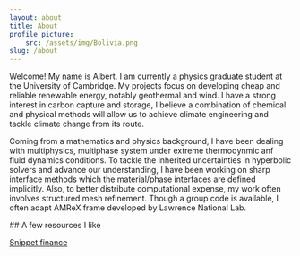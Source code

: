 ```yaml
---
layout: about
title: About 
profile_picture:
    src: /assets/img/Bolivia.png
slug: /about
---
```


<!-- Global site tag (gtag.js) - Google Analytics -->
<script async src="https://www.googletagmanager.com/gtag/js?id=G-QY6RDJK8PM"></script>
<script>
  window.dataLayer = window.dataLayer || [];
  function gtag(){dataLayer.push(arguments);}
  gtag('js', new Date());

  gtag('config', 'G-QY6RDJK8PM');
</script>
     
<p>
Welcome! My name is Albert. I am currently a physics graduate student at the University of Cambridge. My projects focus on developing cheap and reliable renewable energy, notably geothermal and wind. I have a strong interest in carbon capture and storage, I believe a combination of chemical and physical methods will allow us to achieve climate engineering and tackle climate change from its route. 
</p>

<p>
Coming from a mathematics and physics background, I have been dealing with multiphysics, multiphase system under extreme thermodynmic anf fluid dynamics conditions. To tackle the inherited uncertainties in hyperbolic solvers and advance our understanding, I have been working on sharp interface methods which the material/phase interfaces are defined implicitly. Also, to better distribute computational expense, my work often involves structured mesh refinement. Though a group code is available, I often adapt AMReX frame developed by Lawrence National Lab.
</p>

<p>
## A few resources I like
</p>

[Snippet finance ](https://snippet.finance/category/macroeconomics/)      


<br />
